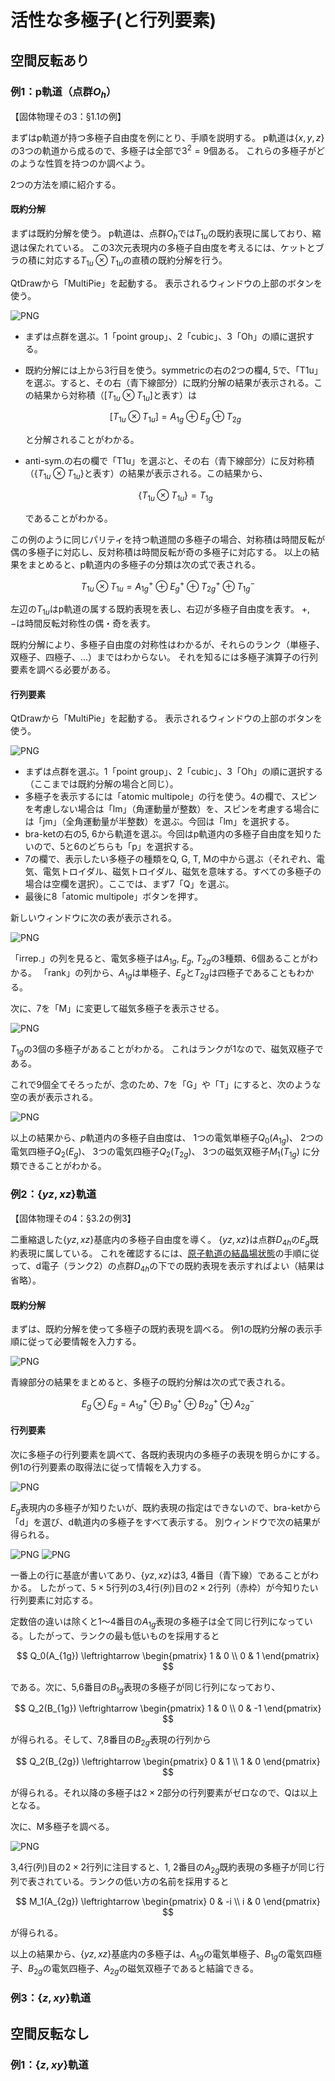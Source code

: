 # 活性な多極子(と行列要素)



## 空間反転あり

### 例1：p軌道（点群$O_h$）

【固体物理その3：§1.1の例】

まずはp軌道が持つ多極子自由度を例にとり、手順を説明する。
p軌道は$\{x, y, z\}$の3つの軌道から成るので、多極子は全部で$3^2=9$個ある。
これらの多極子がどのような性質を持つのか調べよう。

2つの方法を順に紹介する。

#### 既約分解

まずは既約分解を使う。
p軌道は、点群$O_h$では$T_{1u}$の既約表現に属しており、縮退は保たれている。
この3次元表現内の多極子自由度を考えるには、ケットとブラの積に対応する$T_{1u} \otimes T_{1u}$の直積の既約分解を行う。

QtDrawから「MultiPie」を起動する。
表示されるウィンドウの上部のボタンを使う。

![PNG](./ex1_irrep_decomp.png)

- まずは点群を選ぶ。1「point group」、2「cubic」、3「Oh」の順に選択する。
- 既約分解には上から3行目を使う。symmetricの右の2つの欄4, 5で、「T1u」を選ぶ。すると、その右（青下線部分）に既約分解の結果が表示される。この結果から対称積（$[T_{1u} \otimes T_{1u}]$と表す）は

  $$
  [T_{1u} \otimes T_{1u}] = A_{1g} \oplus E_{g} \oplus T_{2g}
  $$

  と分解されることがわかる。
- anti-sym.の右の欄で「T1u」を選ぶと、その右（青下線部分）に反対称積（$\{ T_{1u} \otimes T_{1u} \}$と表す）の結果が表示される。この結果から、

  $$
  \{ T_{1u} \otimes T_{1u} \} = T_{1g}
  $$

  であることがわかる。

この例のように同じパリティを持つ軌道間の多極子の場合、対称積は時間反転が偶の多極子に対応し、反対称積は時間反転が奇の多極子に対応する。
以上の結果をまとめると、p軌道内の多極子の分類は次の式で表される。

$$
T_{1u} \otimes T_{1u} = A_{1g}^{+} \oplus E_{g}^{+} \oplus T_{2g}^{+} \oplus T_{1g}^{-}
$$

左辺の$T_{1u}$はp軌道の属する既約表現を表し、右辺が多極子自由度を表す。
$+$, $-$は時間反転対称性の偶・奇を表す。

既約分解により、多極子自由度の対称性はわかるが、それらのランク（単極子、双極子、四極子、...）まではわからない。
それを知るには多極子演算子の行列要素を調べる必要がある。

#### 行列要素

QtDrawから「MultiPie」を起動する。
表示されるウィンドウの上部のボタンを使う。

![PNG](./ex1_multipie_window.png)

- まずは点群を選ぶ。1「point group」、2「cubic」、3「Oh」の順に選択する（ここまでは既約分解の場合と同じ）。
- 多極子を表示するには「atomic multipole」の行を使う。4の欄で、スピンを考慮しない場合は「lm」（角運動量が整数）を、スピンを考慮する場合には「jm」（全角運動量が半整数）を選ぶ。今回は「lm」を選択する。
- bra-ketの右の5, 6から軌道を選ぶ。今回はp軌道内の多極子自由度を知りたいので、5と6のどちらも「p」を選択する。
- 7の欄で、表示したい多極子の種類をQ, G, T, Mの中から選ぶ（それぞれ、電気、電気トロイダル、磁気トロイダル、磁気を意味する。すべての多極子の場合は空欄を選択）。ここでは、まず7「Q」を選ぶ。
- 最後に8「atomic multipole」ボタンを押す。

新しいウィンドウに次の表が表示される。

![PNG](./ex1_multipole_Q.png)

「irrep.」の列を見ると、電気多極子は$A_{1g}$, $E_{g}$, $T_{2g}$の3種類、6個あることがわかる。
「rank」の列から、$A_{1g}$は単極子、$E_{g}$と$T_{2g}$は四極子であることもわかる。

次に、7を「M」に変更して磁気多極子を表示させる。

![PNG](./ex1_multipole_M.png)

$T_{1g}$の3個の多極子があることがわかる。
これはランクが1なので、磁気双極子である。

これで9個全てそろったが、念のため、7を「G」や「T」にすると、次のような空の表が表示される。

![PNG](./ex1_multipole_G.png)

以上の結果から、$p$軌道内の多極子自由度は、
1つの電気単極子$Q_0(A_{1g})$、
2つの電気四極子$Q_2(E_{g})$、
3つの電気四極子$Q_2(T_{2g})$、
3つの磁気双極子$M_1(T_{1g})$
に分類できることがわかる。


### 例2：$\{ yz, xz \}$軌道

【固体物理その4：§3.2の例3】

二重縮退した$\{ yz, xz \}$基底内の多極子自由度を導く。
$\{ yz, xz \}$は点群$D_{4h}$の$E_g$既約表現に属している。
これを確認するには、[原子軌道の結晶場状態](../cef/cef_1.md)の手順に従って、d電子（ランク2）の点群$D_{4h}$の下での既約表現を表示すればよい（結果は省略）。

#### 既約分解

まずは、既約分解を使って多極子の既約表現を調べる。
例1の既約分解の表示手順に従って必要情報を入力する。

![PNG](./ex2_irrep_decomp.png)

青線部分の結果をまとめると、多極子の既約分解は次の式で表される。

$$
E_{g} \otimes E_{g} = A_{1g}^{+} \oplus B_{1g}^{+} \oplus B_{2g}^{+} \oplus A_{2g}^{-}
$$

#### 行列要素

次に多極子の行列要素を調べて、各既約表現内の多極子の表現を明らかにする。
例1の行列要素の取得法に従って情報を入力する。

![PNG](./ex2_multipie_window.png)

$E_g$表現内の多極子が知りたいが、既約表現の指定はできないので、bra-ketから「d」を選び、d軌道内の多極子をすべて表示する。
別ウィンドウで次の結果が得られる。

![PNG](./ex2_multipole_Q_1.png)
![PNG](./ex2_multipole_Q_2.png)

一番上の行に基底が書いてあり、$\{ yz, xz \}$は3, 4番目（青下線）であることがわかる。
したがって、$5 \times 5$行列の3,4行(列)目の$2 \times 2$行列（赤枠）が今知りたい行列要素に対応する。

定数倍の違いは除くと1～4番目の$A_{1g}$表現の多極子は全て同じ行列になっている。したがって、ランクの最も低いものを採用すると

$$
Q_0(A_{1g}) \leftrightarrow \begin{pmatrix}
1 & 0 \\
0 & 1
\end{pmatrix}
$$

である。次に、5,6番目の$B_{1g}$表現の多極子が同じ行列になっており、

$$
Q_2(B_{1g}) \leftrightarrow \begin{pmatrix}
1 & 0 \\
0 & -1
\end{pmatrix}
$$

が得られる。そして、7,8番目の$B_{2g}$表現の行列から

$$
Q_2(B_{2g}) \leftrightarrow \begin{pmatrix}
0 & 1 \\
1 & 0
\end{pmatrix}
$$

が得られる。それ以降の多極子は$2\times 2$部分の行列要素がゼロなので、Qは以上となる。

次に、M多極子を調べる。

![PNG](./ex2_multipole_M.png)

3,4行(列)目の$2 \times 2$行列に注目すると、1, 2番目の$A_{2g}$既約表現の多極子が同じ行列で表されている。ランクの低い方の名前を採用すると

$$
M_1(A_{2g}) \leftrightarrow \begin{pmatrix}
0 & -i \\
i & 0
\end{pmatrix}
$$

が得られる。

以上の結果から、$\{ yz, xz \}$基底内の多極子は、$A_{1g}$の電気単極子、$B_{1g}$の電気四極子、$B_{2g}$の電気四極子、$A_{2g}$の磁気双極子であると結論できる。


### 例3：$\{ z, xy \}$軌道


## 空間反転なし

### 例1：$\{ z, xy \}$軌道

